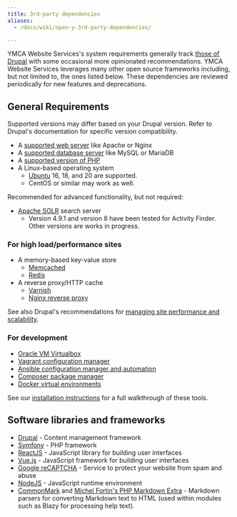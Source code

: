 ```yaml
---
title: 3rd-party dependencies
aliases:
  - /docs/wiki/open-y-3rd-party-dependencies/

---
```


YMCA Website Services's system requirements generally track [those of Drupal](https://www.drupal.org/docs/system-requirements) with some occasional more opinionated recommendations. YMCA Website Services leverages many other open source frameworks including, but not limited to, the ones listed below. These dependencies are reviewed periodically for new features and deprecations.

## General Requirements

Supported versions may differ based on your Drupal version. Refer to Drupal's documentation for specific version compatibility.

- A [supported web server](https://www.drupal.org/docs/system-requirements/web-server-requirements) like Apache or Nginx
- A [supported database server](https://www.drupal.org/docs/system-requirements/database-server-requirements) like MySQL or MariaDB
- A [supported version of PHP](https://www.drupal.org/docs/system-requirements/php-requirements)
- A Linux-based operating system
  - [Ubuntu](https://ubuntu.com/) 16, 18, and 20 are supported.
  - CentOS or similar may work as well.

Recommended for advanced functionality, but not required:

- [Apache SOLR](https://lucene.apache.org/solr/) search server
  - Version 4.9.1 and version 8 have been tested for Activity Finder. Other versions are works in progress.

### For high load/performance sites

- A memory-based key-value store
  - [Memcached](http://memcached.org/)
  - [Redis](https://redis.io)
- A reverse proxy/HTTP cache
  - [Varnish](https://varnish-cache.org/)
  - [Nginx reverse proxy](https://docs.nginx.com/nginx/admin-guide/web-server/reverse-proxy/)

See also Drupal's recommendations for [managing site performance and scalability](https://www.drupal.org/docs/managing-site-performance-and-scalability).

### For development

- [Oracle VM Virtualbox](https://www.virtualbox.org/)
- [Vagrant configuration manager](https://www.vagrantup.com/)
- [Ansible configuration manager and automation](https://www.ansible.com/)
- [Composer package manager](https://getcomposer.org/)
- [Docker virtual environments](https://www.docker.com/)

See our [installation instructions](https://github.com/YCloudYUSA/yusaopeny-project#installation) for a full walkthrough of these tools.

## Software libraries and frameworks

- [Drupal](https://drupal.org/project/drupal) - Content management framework
- [Symfony](https://symfony.com/) - PHP framework
- [ReactJS](https://reactjs.org/) - JavaScript library for building user interfaces
- [Vue.js](https://vuejs.org/) - JavaScript framework for building user interfaces
- [Google reCAPTCHA](https://www.google.com/recaptcha/intro/v3.html) - Service to protect your website from spam and abuse
- [NodeJS](https://nodejs.org/en/) - JavaScript runtime environment
- [CommonMark](https://commonmark.org/) and [Michel Fortin's PHP Markdown Extra](https://michelf.ca/projects/php-markdown/extra/) - Markdown parsers for converting Markdown text to HTML (used within modules such as Blazy for processing help text).
